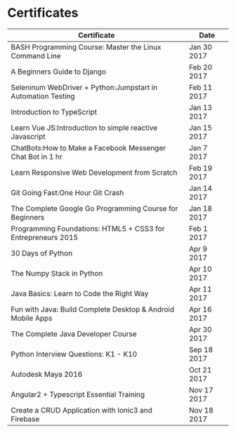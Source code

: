 # Certificates

| Certificate | Date |
|-------------|------|
| BASH Programming Course: Master the Linux Command Line | Jan 30 2017 |
| A Beginners Guide to Django | Feb 20 2017 |
| Seleninum WebDriver + Python:Jumpstart in Automation Testing| Feb 11 2017 |
| Introduction to TypeScript | Jan 13 2017 |
| Learn Vue JS:Introduction to simple reactive Javascript | Jan 15 2017 |
| ChatBots:How to Make a Facebook Messenger Chat Bot in 1 hr | Jan 7 2017 |
| Learn Responsive Web Development from Scratch | Feb 19 2017 |
| Git Going Fast:One Hour Git Crash | Jan 14 2017 |
| The Complete Google Go Programming Course for Beginners | Jan 18 2017 |
| Programming Foundations: HTML5 + CSS3 for Entrepreneurs 2015 | Feb 1 2017 |
| 30 Days of Python | Apr 9 2017 |
| The Numpy Stack in Python | Apr 10 2017 |
| Java Basics: Learn to Code the Right Way | Apr 11 2017 |
| Fun with Java: Build Complete Desktop & Android Mobile Apps | Apr 16 2017 |
| The Complete Java Developer Course | Apr 30 2017|
| Python Interview Questions: K1 - K10 | Sep 18 2017|
| Autodesk Maya 2016 | Oct 21 2017|
| Angular2 + Typescript Essential Training | Nov 17 2017|
| Create a CRUD Application with Ionic3 and Firebase | Nov 18 2017|

